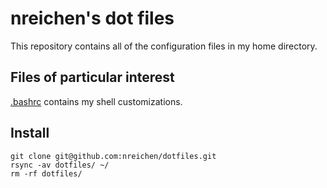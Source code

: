 nreichen's dot files
====================

This repository contains all of the configuration files in my home directory.

## Files of particular interest

[.bashrc](.bashrc) contains my shell customizations.

## Install
```
git clone git@github.com:nreichen/dotfiles.git
rsync -av dotfiles/ ~/
rm -rf dotfiles/
```
